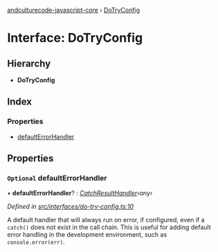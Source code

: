 [andculturecode-javascript-core](../README.md) › [DoTryConfig](dotryconfig.md)

# Interface: DoTryConfig

## Hierarchy

* **DoTryConfig**

## Index

### Properties

* [defaultErrorHandler](dotryconfig.md#optional-defaulterrorhandler)

## Properties

### `Optional` defaultErrorHandler

• **defaultErrorHandler**? : *[CatchResultHandler](../README.md#catchresulthandler)‹any›*

*Defined in [src/interfaces/do-try-config.ts:10](https://github.com/AndcultureCode/AndcultureCode.JavaScript.Core/blob/c3f484e/src/interfaces/do-try-config.ts#L10)*

A default handler that will always run on error, if configured,
even if a `catch()` does not exist in the call chain.
This is useful for adding default error handling in the
development environment, such as `console.error(err)`.
